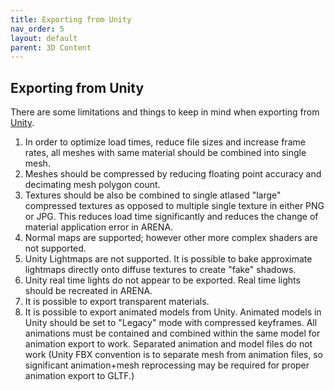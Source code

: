 ```yaml
---
title: Exporting from Unity
nav_order: 5
layout: default
parent: 3D Content
---
```


## Exporting from Unity

There are some limitations and things to keep in mind when exporting from [Unity](https://unity.com).

1. In order to optimize load times, reduce file sizes and increase frame rates, all meshes with same material should be combined into single mesh.
1. Meshes should be compressed by reducing floating point accuracy and decimating mesh polygon count.
1. Textures should be also be combined to single atlased "large" compressed textures as opposed to multiple single texture in either PNG or JPG. This reduces load time significantly and reduces the change of material application error in ARENA.
1. Normal maps are supported; however other more complex shaders are not supported.
1. Unity Lightmaps are not supported. It is possible to bake approximate lightmaps directly onto diffuse textures to create "fake" shadows.
1. Unity real time lights do not appear to be exported. Real time lights should be recreated in ARENA.
1. It is possible to export transparent materials.
1. It is possible to export animated models from Unity. Animated models in Unity should be set to "Legacy" mode with compressed keyframes. All animations must be contained and combined within the same model for animation export to work. Separated animation and model files do not work (Unity FBX convention is to separate mesh from animation files, so significant animation+mesh reprocessing may be required for proper animation export to GLTF.)

